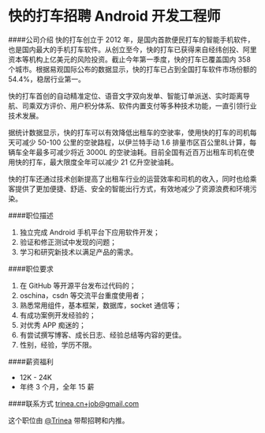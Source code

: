 快的打车招聘 Android 开发工程师
==========

####公司介绍
快的打车创立于 2012 年，是国内首款便民打车的智能手机软件，也是国内最大的手机打车软件。从创立至今，快的打车已获得来自经纬创投、阿里资本等机构上亿美元的风险投资。截止今年第一季度，快的打车已覆盖国内 358 个城市。根据易观国际公布的数据显示，快的打车已占到全国打车软件市场份额的 54.4%，稳居行业第一。  

快的打车首创的自动精准定位、语音文字双向发单、智能订单派送、实时距离导航、司乘双方评价、用户积分体系、软件内置支付等多种技术功能，一直引领行业技术发展。  

据统计数据显示，快的打车可以有效降低出租车的空驶率，使用快的打车的司机每天可减少 50-100 公里的空驶路程，以伊兰特手动 1.6 排量市区百公里8L计算，每辆车全年最多可减少将近 3000L 的空驶油耗。目前全国有近百万出租车司机在使用快的打车，最大限度全年可以减少 21 亿升空驶油耗。  

快的打车还通过技术创新提高了出租车行业的运营效率和司机的收入，同时也给乘客提供了更加便捷、舒适、安全的智能出行方式，有效地减少了资源浪费和环境污染。  

####职位描述
1. 独立完成 Android 手机平台下应用软件开发；  
2. 验证和修正测试中发现的问题；
3. 学习和研究新技术以满足产品的需求。

####职位要求 
1. 在 GitHub 等开源平台发布过代码的；
2. oschina，csdn 等交流平台重度使用者；
3. 熟悉常用组件，基本框架，数据库，socket 通信等；
4. 有成功案例开发经验的；
5. 对优秀 APP 痴迷的；
6. 有尝试撰写博客、成长日志、经验总结等内容的更佳。
7. 性别，经验，学历不限。 

####薪资福利
- 12K - 24K 
- 年终 3 个月，全年 15 薪

####联系方式
[trinea.cn+job@gmail.com](mailto:trinea.cn+job@gmail.com)  

这个职位由 [@Trinea](https://github.com/trinea) 带帮招聘和内推。  
